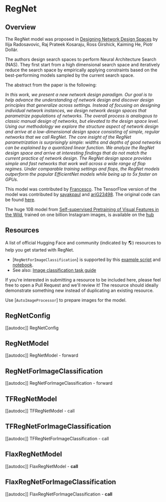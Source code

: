 <!--Copyright 2022 The HuggingFace Team. All rights reserved.

Licensed under the Apache License, Version 2.0 (the "License"); you may not use this file except in compliance with
the License. You may obtain a copy of the License at

http://www.apache.org/licenses/LICENSE-2.0

Unless required by applicable law or agreed to in writing, software distributed under the License is distributed on
an "AS IS" BASIS, WITHOUT WARRANTIES OR CONDITIONS OF ANY KIND, either express or implied. See the License for the
specific language governing permissions and limitations under the License.

⚠️ Note that this file is in Markdown but contain specific syntax for our doc-builder (similar to MDX) that may not be
rendered properly in your Markdown viewer.

-->

# RegNet

## Overview

The RegNet model was proposed in [Designing Network Design Spaces](https://arxiv.org/abs/2003.13678) by Ilija Radosavovic, Raj Prateek Kosaraju, Ross Girshick, Kaiming He, Piotr Dollár.

The authors design search spaces to perform Neural Architecture Search (NAS). They first start from a high dimensional search space and iteratively reduce the search space by empirically applying constraints based on the best-performing models sampled by the current search space.

The abstract from the paper is the following:

*In this work, we present a new network design paradigm. Our goal is to help advance the understanding of network design and discover design principles that generalize across settings. Instead of focusing on designing individual network instances, we design network design spaces that parametrize populations of networks. The overall process is analogous to classic manual design of networks, but elevated to the design space level. Using our methodology we explore the structure aspect of network design and arrive at a low-dimensional design space consisting of simple, regular networks that we call RegNet. The core insight of the RegNet parametrization is surprisingly simple: widths and depths of good networks can be explained by a quantized linear function. We analyze the RegNet design space and arrive at interesting findings that do not match the current practice of network design. The RegNet design space provides simple and fast networks that work well across a wide range of flop regimes. Under comparable training settings and flops, the RegNet models outperform the popular EfficientNet models while being up to 5x faster on GPUs.*

This model was contributed by [Francesco](https://huggingface.co/Francesco). The TensorFlow version of the model
was contributed by [sayakpaul](https://huggingface.com/sayakpaul) and [ariG23498](https://huggingface.com/ariG23498).
The original code can be found [here](https://github.com/facebookresearch/pycls).

The huge 10B model from [Self-supervised Pretraining of Visual Features in the Wild](https://arxiv.org/abs/2103.01988), 
trained on  one billion Instagram images, is available on the [hub](https://huggingface.co/facebook/regnet-y-10b-seer)

## Resources

A list of official Hugging Face and community (indicated by 🌎) resources to help you get started with RegNet.

<PipelineTag pipeline="image-classification"/>

- [`RegNetForImageClassification`] is supported by this [example script](https://github.com/huggingface/transformers/tree/main/examples/pytorch/image-classification) and [notebook](https://colab.research.google.com/github/huggingface/notebooks/blob/main/examples/image_classification.ipynb).
- See also: [Image classification task guide](../tasks/image_classification)

If you're interested in submitting a resource to be included here, please feel free to open a Pull Request and we'll review it! The resource should ideally demonstrate something new instead of duplicating an existing resource.

<Tip>

Use [`AutoImageProcessor`] to prepare images for the model.
</Tip>

## RegNetConfig

[[autodoc]] RegNetConfig

<frameworkcontent>
<pt>

## RegNetModel

[[autodoc]] RegNetModel
    - forward

## RegNetForImageClassification

[[autodoc]] RegNetForImageClassification
    - forward

</pt>
<tf>

## TFRegNetModel

[[autodoc]] TFRegNetModel
    - call

## TFRegNetForImageClassification

[[autodoc]] TFRegNetForImageClassification
    - call

</tf>
<jax>

## FlaxRegNetModel

[[autodoc]] FlaxRegNetModel
    - __call__

## FlaxRegNetForImageClassification

[[autodoc]] FlaxRegNetForImageClassification
    - __call__
</jax>
</frameworkcontent>

